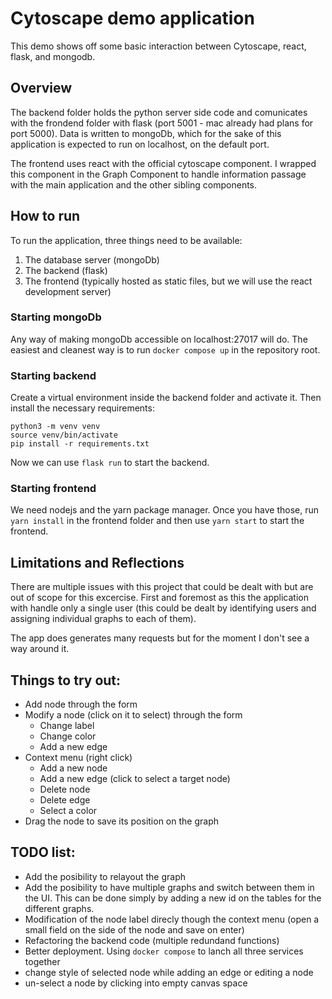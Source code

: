 # Cytoscape demo application

This demo shows off some basic interaction between Cytoscape, react, flask, and mongodb.

## Overview

The backend folder holds the python server side code and comunicates with the frondend folder with flask (port 5001 - mac already had plans for port 5000). Data is written to mongoDb, which for the sake of this application is expected to run on localhost, on the default port.

The frontend uses react with the official cytoscape component. I wrapped this component in the Graph Component to handle information passage with the main application and the other sibling components.

## How to run

To run the application, three things need to be available:

1. The database server (mongoDb)
2. The backend (flask)
3. The frontend (typically hosted as static files, but we will use the react development server)

### Starting mongoDb

Any way of making mongoDb accessible on localhost:27017 will do.
The easiest and cleanest way is to run `docker compose up` in the repository root.

### Starting backend

Create a virtual environment inside the backend folder and activate it. Then install the necessary requirements:

```terminal
python3 -m venv venv
source venv/bin/activate
pip install -r requirements.txt
```

Now we can use `flask run` to start the backend.

### Starting frontend

We need nodejs and the yarn package manager. Once you have those, run `yarn install` in the frontend folder and then use `yarn start` to start the frontend.

## Limitations and Reflections

There are multiple issues with this project that could be dealt with but are out of scope for this excercise.
First and foremost as this the application with handle only a single user (this could be dealt by identifying users and assigning individual graphs to each of them).

The app does generates many requests but for the moment I don't see a way around it.

## Things to try out:

- Add node through the form
- Modify a node (click on it to select) through the form
  - Change label
  - Change color
  - Add a new edge
- Context menu (right click)
  - Add a new node
  - Add a new edge (click to select a target node)
  - Delete node
  - Delete edge
  - Select a color
- Drag the node to save its position on the graph

## TODO list:

- Add the posibility to relayout the graph
- Add the posibility to have multiple graphs and switch between them in the UI.
  This can be done simply by adding a new id on the tables for the different graphs.
- Modification of the node label direcly though the context menu (open a small field on the side of the node and save on enter)
- Refactoring the backend code (multiple redundand functions)
- Better deployment.
  Using `docker compose` to lanch all three services together
- change style of selected node while adding an edge or editing a node
- un-select a node by clicking into empty canvas space
